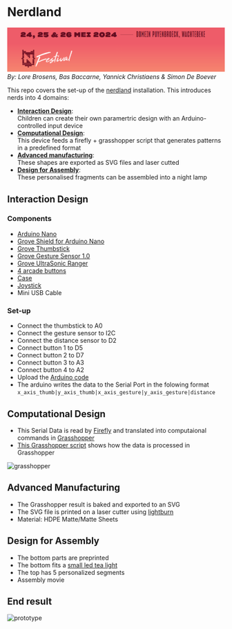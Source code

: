 # Nerdland
![nerdland](/img/nerdland.png)
*By: Lore Brosens, Bas Baccarne, Yannick Christiaens & Simon De Boever*   

This repo covers the set-up of the [nerdland](https://www.nerdlandfestival.be/) installation. This introduces nerds into 4 domains:
- [**Interaction Design**](#interaction-design):   
Children can create their own paramertric design with an Arduino-controlled input device
- [**Computational Design**](#computational-design):   
This device feeds a firefly + grasshopper script that generates patterns in a predefined format
- [**Advanced manufacturing**](#advanced-manufacturing):   
These shapes are exported as SVG files and laser cutted
- [**Design for Assembly**](#design-for-assembly):   
These personalised fragments can be assembled into a night lamp

## Interaction Design
### Components
- [Arduino Nano](https://store.arduino.cc/products/arduino-nano)
- [Grove Shield for Arduino Nano](https://wiki.seeedstudio.com/Grove_Shield_for_Arduino_Nano/)
- [Grove Thumbstick](https://wiki.seeedstudio.com/Grove-Thumb_Joystick/)
- [Grove Gesture Sensor 1.0](https://wiki.seeedstudio.com/Grove-Gesture_v1.0/)
- [Grove UltraSonic Ranger](https://wiki.seeedstudio.com/Grove-Ultrasonic_Ranger/)
- [4 arcade buttons](https://www.gotron.be/componenten/schakelmateriaal/schakelaars-en-drukknoppen/arcade-knoppen/lichtgevende-arcade-drukknop-30mm-groen.html)
- [Case](https://a360.co/4drFMZX)
- [Joystick](https://a360.co/44EoTHn)
- Mini USB Cable
### Set-up
- Connect the thumbstick to A0
- Connect the gesture sensor to I2C
- Connect the distance sensor to D2
- Connect button 1 to D5
- Connect button 2 to D7
- Connect button 3 to A3
- Connect button 4 to A2 
- Upload the [Arduino code](nerdland.ino)
- The arduino writes the data to the Serial Port in the folowing format
  ```x_axis_thumb|y_axis_thumb|x_axis_gesture|y_axis_gesture|distance```
      
## Computational Design
- This Serial Data is read by [Firefly](https://www.food4rhino.com/en/app/firefly) and translated into computaional commands in [Grasshopper](https://www.grasshopper3d.com/)
- [This Grasshopper script](grasshopper.gh) shows how the data is processed in Grasshopper
  
![grasshopper](img/grasshopper.png)
## Advanced Manufacturing
- The Grasshopper result is baked and exported to an SVG
- The SVG file is printed on a laser cutter using [lightburn](https://lightburnsoftware.com/)
- Material: HDPE Matte/Matte Sheets
## Design for Assembly
- The bottom parts are preprinted
- The bottom fits a [small led tea light](https://www.amazon.com.be/-/en/Afoosoo-Flameless-Battery-Waterproof-Christmas/dp/B0BV1HZ5NH/ref=asc_df_B0BV1HZ5NH/)
- The top has 5 personalized segments
- Assembly movie

## End result
![prototype](img/productv1.png)
